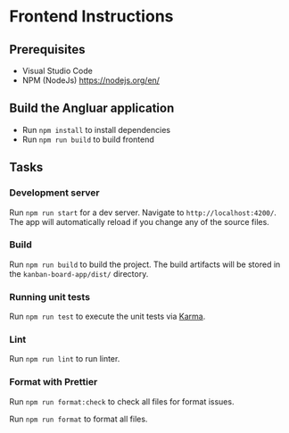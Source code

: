 # Frontend Instructions

## Prerequisites

- Visual Studio Code
- NPM (NodeJs) <https://nodejs.org/en/>

## Build the Angluar application

- Run `npm install` to install dependencies
- Run `npm run build` to build frontend

## Tasks

### Development server

Run `npm run start` for a dev server. Navigate to `http://localhost:4200/`. The app will automatically reload if you change any of the source files.

### Build

Run `npm run build` to build the project. The build artifacts will be stored in the `kanban-board-app/dist/` directory.

### Running unit tests

Run `npm run test` to execute the unit tests via [Karma](https://karma-runner.github.io).

### Lint

Run `npm run lint` to run linter.

### Format with Prettier

Run `npm run format:check` to check all files for format issues.

Run `npm run format` to format all files.
